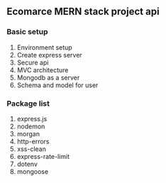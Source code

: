 ## Ecomarce MERN stack project api

### Basic setup

1. Environment setup
2. Create express server
3. Secure api
4. MVC architecture
5. Mongodb as a server
6. Schema and model for user

### Package list

1. express.js
2. nodemon
3. morgan
4. http-errors
5. xss-clean
6. express-rate-limit
7. dotenv
8. mongoose
